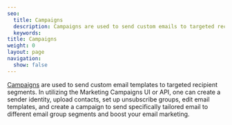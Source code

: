 ```yaml
---
seo:
  title: Campaigns
  description: Campaigns are used to send custom emails to targeted recipient segments.
  keywords: 
title: Campaigns
weight: 0
layout: page
navigation:
  show: false
---
```


[Campaigns]({{root_url}}/help-support/sending-email/how-to-send-email/) are used to send custom email templates to targeted recipient segments. In utilizing the Marketing Campaigns UI or API, one can create a sender identity, upload contacts, set up unsubscribe groups, edit email templates, and create a campaign to send specifically tailored email to different email group segments and boost your email marketing. 

